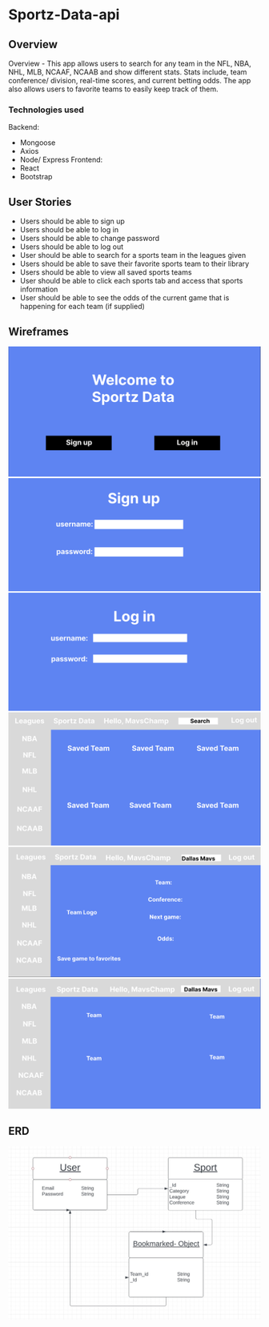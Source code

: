 # Sportz-Data-api

## Overview
Overview - This app allows users to search for any team in the NFL, NBA, NHL, MLB, NCAAF, NCAAB and show different stats. Stats include, team conference/ division, real-time scores, and current betting odds. The app also allows users to favorite teams to easily keep track of them.

### Technologies used
Backend:
- Mongoose
- Axios
- Node/ Express
Frontend:
- React
- Bootstrap

## User Stories
- Users should be able to sign up
- Users should be able to log in  
- Users should be able to change password
- Users should be able to log out
- User should be able to search for a sports team in the leagues given
- Users should be able to save their favorite sports team to their library
- Users should be able to view all saved sports teams
- User should be able to click each sports tab and access that sports information
- User should be able to see the odds of the current game that is happening for each team (if supplied)

## Wireframes
![myImg](openPage.png)
![myImg](signup.png)
![myImg](login.png)
![myImg](homepage.png)
![myImg](searchpage.png)
![myImg](leaguepage.png)

## ERD
![myImg](erd.jpg)

